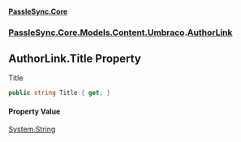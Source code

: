 #### [PassleSync.Core](index.md 'index')
### [PassleSync.Core.Models.Content.Umbraco](PassleSync.Core.Models.Content.Umbraco.md 'PassleSync.Core.Models.Content.Umbraco').[AuthorLink](PassleSync.Core.Models.Content.Umbraco.AuthorLink.md 'PassleSync.Core.Models.Content.Umbraco.AuthorLink')

## AuthorLink.Title Property

Title

```csharp
public string Title { get; }
```

#### Property Value
[System.String](https://docs.microsoft.com/en-us/dotnet/api/System.String 'System.String')